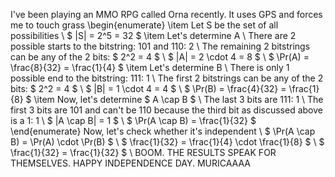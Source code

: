 I've been playing an MMO RPG called Orna recently. It uses GPS and forces me to touch grass
\begin{enumerate}
\item Let S be the set of all possibilities \\
$ |S| = 2^5 = 32 $
	\item Let's determine A \\
	      There are 2 possible starts to the bitstring: 101 and 110: 2 \\
	      The remaining 2 bitstrings can be any of the 2 bits: $ 2^2 = 4 $ \\
	      $ |A| = 2 \cdot 4 = 8 $ \\
	      $ \Pr(A) = \frac{8}{32} = \frac{1}{4} $
	\item Let's determine B \\
	      There is only 1 possible end to the bitstring: 111: 1 \\
	      The first 2 bitstrings can be any of the 2 bits: $ 2^2 = 4 $ \\
	      $ |B| = 1 \cdot 4 = 4 $ \\
	      $ \Pr(B) = \frac{4}{32} = \frac{1}{8} $
	\item Now, let's determine $ A \cap B $ \\
	      The last 3 bits are 111: 1 \\
	      The first 3 bits are 101 and can't be 110 because the third bit as discussed above is a 1: 1 \\
	      $ |A \cap B| = 1 $ \\
	      $ \Pr(A \cap B) = \frac{1}{32} $
\end{enumerate}
Now, let's check whether it's independent \\
$ \Pr(A \cap B) = \Pr(A) \cdot \Pr(B) $ \\
$ \frac{1}{32} = \frac{1}{4} \cdot \frac{1}{8} $ \\
$ \frac{1}{32} = \frac{1}{32} $ \\
BOOM. THE RESULTS SPEAK FOR THEMSELVES. HAPPY INDEPENDENCE DAY. MURICAAAA
